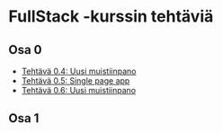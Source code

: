 # FullStack -kurssin tehtäviä

## Osa 0
* [Tehtävä 0.4: Uusi muistiinpano](https://github.com/lottajylha/fullstack/blob/master/viikko0/0.4.uusimuistiinpano.md)
* [Tehtävä 0.5: Single page app](https://github.com/lottajylha/fullstack/blob/master/viikko0/0.5.singlepageapp.md)
* [Tehtävä 0.6: Uusi muistiinpano](https://github.com/lottajylha/fullstack/blob/master/viikko0/0.6.spauusimuistiinpano.md)

## Osa 1

